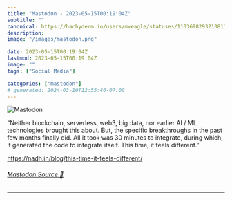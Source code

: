 ```yaml
---
title: "Mastodon - 2023-05-15T00:19:04Z"
subtitle: ""
canonical: https://hachyderm.io/users/mweagle/statuses/110369829321081140
description:
image: "/images/mastodon.png"

date: 2023-05-15T00:19:04Z
lastmod: 2023-05-15T00:19:04Z
image: ""
tags: ["Social Media"]

categories: ["mastodon"]
# generated: 2024-03-10T12:55:46-07:00
---
```

![Mastodon](/images/mastodon.png)

<p>“Neither blockchain, serverless, web3, big data, nor earlier AI / ML technologies brought this about. But, the specific breakthroughs in the past few months finally did. All it took was 30 minutes to integrate, during which, it generated the code to integrate itself. This time, it feels different.”</p><p><a href="https://nadh.in/blog/this-time-it-feels-different/" target="_blank" rel="nofollow noopener noreferrer" translate="no"><span class="invisible">https://</span><span class="ellipsis">nadh.in/blog/this-time-it-feel</span><span class="invisible">s-different/</span></a></p>


###### [Mastodon Source 🐘](https://hachyderm.io/@mweagle/110369829321081140)

___
